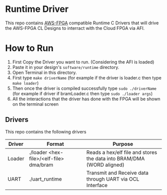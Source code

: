 # Runtime Driver

This repo contains [AWS-FPGA](https://github.com/aws/aws-fpga) compatible Runtime C Drivers that will drive the AWS-FPGA CL Designs to interract with the Cloud FPGA via AFI.

# How to Run

1. First Copy the Driver you want to run. (Considering the AFI is loaded)
2. Paste it in your design's `software/runtime` directory.
3. Open Terminal in this directory.
4. First type `make driverName` (for example if the driver is loader.c then type `make loader`)
5. Then once the driver is compiled successfully type `sudo ./driverName` (for example if driver if bramLoader.c then type `sudo ./loader args`)
6. All the interactions that the driver has done with the FPGA will be shown on the terminal screen

## Drivers
This repo contains the following drivers

| Driver | Format | Purpose |
| ------------- | ------------- | ------------- |
| Loader | ./loader &lt;hex-file&gt;/&lt;elf-file&gt; dma/bram | Reads a hex/elf file and stores the data into BRAM/DMA (WORD aligned) |
| UART   | ./uart_runtime | Transmit and Receive data through UART via OCL Interface |
